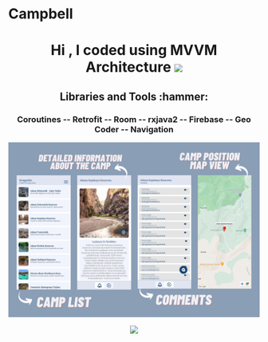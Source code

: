 # Campbell

<h1 align="center">Hi , I coded using MVVM Architecture  <img src="https://media.giphy.com/media/hvRJCLFzcasrR4ia7z/giphy.gif" width="35"></h1>

<h2 align="center"> Libraries and Tools :hammer:</h2>

<h3 align="center"> 
  
 **Coroutines -- Retrofit -- Room  -- rxjava2  -- Firebase  -- Geo Coder  -- Navigation**
  
</h3>

<p align="center">
<img src="/previews/project_map.png"/>
</p>

<p align="center">
<img src="/previews/project_gif.gif"/>
</p>



